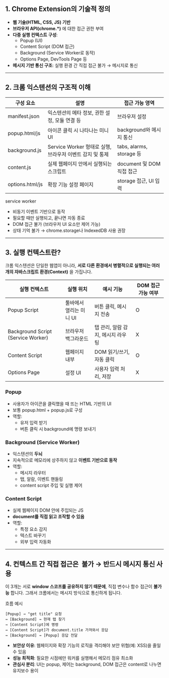 ## ​1. Chrome Extension의 기술적 정의
- **웹 기술(HTML, CSS, JS) 기반**
- **브라우저 API(chrome.*)** 에 대한 접근 권한 부여
- **다중 실행 컨텍스트 구성**:
    - Popup (UI)
    - Content Script (DOM 접근)
    - Background (Service Worker로 동작)
    - Options Page, DevTools Page 등
- **메시지 기반 통신 구조**: 실행 환경 간 직접 접근 불가 → 메시지로 통신

---
## **2. 크롬 익스텐션의 구조적 이해**  

| **구성 요소**       | **설명**                                  | **접근 가능 영역**            |
| --------------- | --------------------------------------- | ----------------------- |
| manifest.json   | 익스텐션의 메타 정보, 권한 설정, 모듈 연결 등             | 브라우저 설정                 |
| popup.html/js   | 아이콘 클릭 시 나타나는 미니 UI                     | background와 메시지 통신      |
| background.js   | Service Worker 형태로 실행, 브라우저 이벤트 감지 및 통제 | tabs, alarms, storage 등 |
| content.js      | 실제 웹페이지 안에서 실행되는 스크립트                   | document 및 DOM 직접 접근    |
| options.html/js | 확장 기능 설정 페이지                            | storage 접근, UI 입력       |
service worker
- 비동기 이벤트 기반으로 동작
- 필요할 때만 실행되고, 끝나면 자동 종료
- DOM 접근 불가 (브라우저 UI 요소만 제어 가능)
- 상태 기억 불가 → chrome.storage나 IndexedDB 사용 권장

---

## **3. 실행 컨텍스트란?**

크롬 익스텐션은 단일한 웹앱이 아니라, **서로 다른 환경에서 병렬적으로 실행되는 여러 개의 자바스크립트 환경(Context)** 을 가집니다.

| **실행 컨텍스트**                        | **실행 위치**      | **예시 기능**            | **DOM 접근 가능 여부** |
| ---------------------------------- | -------------- | -------------------- | ---------------- |
| Popup Script                       | 툴바에서 열리는 미니 UI | 버튼 클릭, 메시지 전송        | O                |
| Background Script (Service Worker) | 브라우저 백그라운드     | 탭 관리, 알람 감지, 메시지 라우팅 | X                |
| Content Script                     | 웹페이지 내부        | DOM 읽기/쓰기, 자동 클릭     | O                |
| Options Page                       | 설정 UI          | 사용자 입력 처리, 저장        | X                |
### **Popup**
- 사용자가 아이콘을 클릭했을 때 뜨는 HTML 기반의 UI
- 보통 popup.html + popup.js로 구성
- 역할:
    - 유저 입력 받기
    - 버튼 클릭 시 background에 명령 보내기

### **Background (Service Worker)**
- 익스텐션의 **두뇌**
- 지속적으로 메모리에 상주하지 않고 **이벤트 기반으로 동작**
- 역할:
    - 메시지 라우터
    - 탭, 알람, 이벤트 핸들링
    - content script 주입 및 실행 제어

### **Content Script**
- 실제 웹페이지 DOM 안에 주입되는 JS
- **document를 직접 읽고 조작할 수 있음**
- 역할:
    - 특정 요소 감지
    - 텍스트 바꾸기
    - 외부 입력 자동화

---

## 4. 컨텍스트 간 직접 접근은  **불가** → 반드시 메시지 통신 사용

이 3개는 서로 **window 스코프를 공유하지 않기 때문에**, 직접 변수나 함수 접근이 **불가능** 합니다.
그래서 크롬에서는 메시지 방식으로 통신하게 됩니다.

흐름 예시
```
[Popup] → "get title" 요청
→ [Background] → 현재 탭 찾기
→ [Content Script]에 명령
→ [Content Script]가 document.title 가져와서 응답
→ [Background] → [Popup] 응답 전달
```

- **보안상 이유**: 웹페이지와 확장 기능의 로직을 격리해야 보안 위협(예: XSS)을 줄일 수 있음
- **성능 최적화**: 필요한 시점에만 워커를 실행해서 메모리 점유 최소화
- **관심사 분리**: UI는 popup, 제어는 background, DOM 접근은 content로 나누면 유지보수 용이